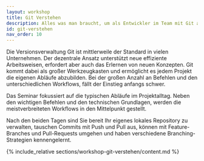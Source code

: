 ```yaml
---
layout: workshop
title: Git Verstehen
description: Alles was man braucht, um als Entwickler im Team mit Git arbeiten zu können.
id: git-verstehen
nav_order: 10
---
```


Die Versionsverwaltung Git ist mittlerweile der Standard in vielen Unternehmen. Der dezentrale Ansatz unterstützt neue effiziente Arbeitsweisen, erfordert aber auch das Erlernen von neuen Konzepten. Git kommt dabei als großer Werkzeugkasten und ermöglicht es jedem Projekt die eigenen Abläufe abzubilden.
Bei der großen Anzahl an Befehlen und den unterschiedlichen Workflows, fällt der Einstieg anfangs schwer.

Das Seminar fokussiert auf die typischen Abläufe im Projektalltag. Neben den wichtigen Befehlen und den technischen Grundlagen, werden die
meistverbreiteten Workflows in den Mittelpunkt gestellt.

Nach den beiden Tagen sind Sie bereit Ihr eigenes lokales Repository zu verwalten, tauschen Commits mit Push und Pull aus, können mit Feature-Branches und Pull-Requests umgehen und haben verschiedene Branching-Strategien kennengelernt.

{% include_relative sections/workshop-git-verstehen/content.md %}
